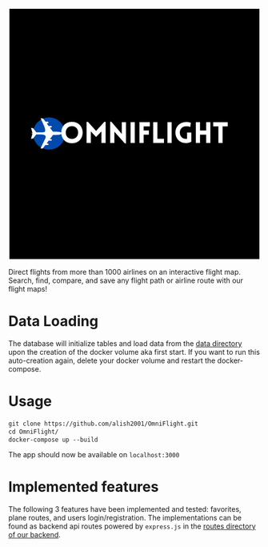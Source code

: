 <p align="center">
<img src="https://github.com/alish2001/OmniFlight/blob/master/frontend/public/omniflight_logo_black_background.png?raw=true">
</p> 

Direct flights from more than 1000 airlines on an interactive flight map. Search, find, compare, and save any flight path or airline route with our flight maps!

# Data Loading
The database will initialize tables and load data from the [data directory](/database/data) upon the creation of the docker volume aka first start.
If you want to run this auto-creation again, delete your docker volume and restart the docker-compose.

# Usage

```shell
git clone https://github.com/alish2001/OmniFlight.git
cd OmniFlight/
docker-compose up --build
```

The app should now be available on `localhost:3000`

# Implemented features
The following 3 features have been implemented and tested: favorites, plane routes, and users login/registration. The implementations can be found as backend api routes powered by `express.js` in the [routes directory of our backend](/backend/routes).
